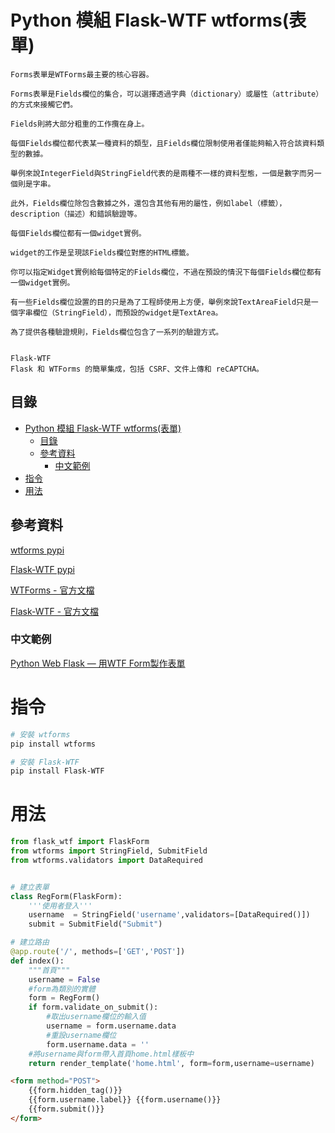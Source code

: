 # Python 模組 Flask-WTF wtforms(表單)

```
Forms表單是WTForms最主要的核心容器。

Forms表單是Fields欄位的集合，可以選擇透過字典（dictionary）或屬性（attribute）的方式來接觸它們。

Fields則將大部分粗重的工作攬在身上。

每個Fields欄位都代表某一種資料的類型，且Fields欄位限制使用者僅能夠輸入符合該資料類型的數據。

舉例來說IntegerField與StringField代表的是兩種不一樣的資料型態，一個是數字而另一個則是字串。

此外，Fields欄位除包含數據之外，還包含其他有用的屬性，例如label（標籤），description（描述）和錯誤驗證等。

每個Fields欄位都有一個widget實例。

widget的工作是呈現該Fields欄位對應的HTML標籤。

你可以指定Widget實例給每個特定的Fields欄位，不過在預設的情況下每個Fields欄位都有一個widget實例。

有一些Fields欄位設置的目的只是為了工程師使用上方便，舉例來說TextAreaField只是一個字串欄位（StringField），而預設的widget是TextArea。

為了提供各種驗證規則，Fields欄位包含了一系列的驗證方式。


Flask-WTF
Flask 和 WTForms 的簡單集成，包括 CSRF、文件上傳和 reCAPTCHA。
```

## 目錄

- [Python 模組 Flask-WTF wtforms(表單)](#python-模組-flask-wtf-wtforms表單)
	- [目錄](#目錄)
	- [參考資料](#參考資料)
		- [中文範例](#中文範例)
- [指令](#指令)
- [用法](#用法)

## 參考資料

[wtforms pypi](https://pypi.org/project/wtforms/)

[Flask-WTF pypi](https://pypi.org/project/Flask-WTF/)

[WTForms - 官方文檔](https://wtforms.readthedocs.io/en/3.0.x/)

[Flask-WTF - 官方文檔](https://flask-wtf.readthedocs.io/en/1.0.x/)

### 中文範例

[Python Web Flask — 用WTF Form製作表單](https://medium.com/seaniap/python-web-flask-%E7%94%A8wtf-form%E8%A3%BD%E4%BD%9C%E8%A1%A8%E5%96%AE-1f4af213ea88)

# 指令

```bash
# 安裝 wtforms
pip install wtforms

# 安裝 Flask-WTF
pip install Flask-WTF
```

# 用法

```Python
from flask_wtf import FlaskForm
from wtforms import StringField, SubmitField
from wtforms.validators import DataRequired


# 建立表單
class RegForm(FlaskForm):
	'''使用者登入'''
    username  = StringField('username',validators=[DataRequired()])
    submit = SubmitField("Submit")
```

```Python
# 建立路由
@app.route('/', methods=['GET','POST'])
def index():
    """首頁"""
    username = False
    #form為類別的實體
    form = RegForm()
    if form.validate_on_submit():
        #取出username欄位的輸入值
        username = form.username.data
        #重設username欄位
        form.username.data = ''
    #將username與form帶入首頁home.html樣板中
    return render_template('home.html', form=form,username=username)
```

```html
<form method="POST">
    {{form.hidden_tag()}}
    {{form.username.label}} {{form.username()}}
    {{form.submit()}}
</form>
```